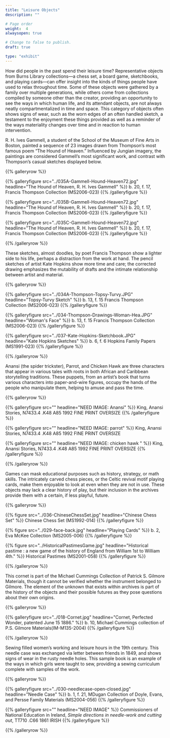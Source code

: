 ```yaml
---
title: "Leisure Objects"
description: ""

# Page order
weight:  4
alwaysopen: true

# Change to false to publish.
draft: true

type: "exhibit"
---
```

How did people in the past spend their leisure time? Representative objects from Burns Library collections—a chess set, a board game, sketchbooks, and playing cards—can offer insight into the kinds of things people have used to relax throughout time. Some of these objects were gathered by a family over multiple generations, while others come from collections compiled by someone other than the creator, providing an opportunity to see the ways in which human life, and its attendant objects, are not always neatly compartmentalized in time and space. This category of objects often shows signs of wear, such as the worn edges of an often handled sketch, a testament to the enjoyment these things provided as well as a reminder of the ways materiality changes over time and in reaction to human intervention.

R. H. Ives Gammell, a student of the School of the Museum of Fine Arts in Boston, painted a sequence of 23 images drawn from Thompson’s most famous poem “The Hound of Heaven.” Influenced by Jungian imagery, the paintings are considered Gammell’s most significant work, and contrast with Thompson’s casual sketches displayed below. 


{{% galleryrow %}}

{{% galleryfigure src="../035A-Gammell-Hound-Heaven72.jpg" headline="The Hound of Heaven, R. H. Ives Gammell" %}}
b. 20, f. 17, Francis Thompson Collection (MS2006-023)
{{% /galleryfigure %}}

{{% galleryfigure src="../035B-Gammell-Hound-Heaven72.jpg" headline="The Hound of Heaven, R. H. Ives Gammell" %}}
b. 20, f. 17, Francis Thompson Collection (MS2006-023)
{{% /galleryfigure %}}

{{% galleryfigure src="../035C-Gammell-Hound-Heaven72.jpg" headline="The Hound of Heaven, R. H. Ives Gammell" %}}
b. 20, f. 17, Francis Thompson Collection (MS2006-023)
{{% /galleryfigure %}}

{{% /galleryrow %}}

These sketches, almost doodles, by poet Francis Thompson show a lighter side to his life, perhaps a distraction from the work at hand. The pencil sketches of artist Kate Hopkins show more time and care; the corrected drawing emphasizes the mutability of drafts and the intimate relationship between artist and material.

{{% galleryrow %}}

{{% galleryfigure src="../034A-Thompson-Topsy-Turvy.JPG" headline="Topsy-Turvy Sketch" %}}
b. 13, f. 15 Francis Thompson Collection (MS2006-023)
{{% /galleryfigure %}}

{{% galleryfigure src="../034-Thompson-Drawings-Woman-Hea.JPG" headline="Woman's Face" %}}
b. 13, f. 15 Francis Thompson Collection (MS2006-023)
{{% /galleryfigure %}}

{{% galleryfigure src="../037-Kate-Hopkins-Sketchbook.JPG" headline="Kate Hopkins Sketches" %}}
b. 6, f. 6 Hopkins Family Papers (MS1991-023)
{{% /galleryfigure %}}

{{% /galleryrow %}}

Anansi (the spider trickster), Parrot, and Chicken Hawk are three characters that appear in various tales with roots in both African and Caribbean storytelling traditions. These puppets, from an artist’s book that turns various characters into paper-and-wire figures, occupy the hands of the people who manipulate them, helping to amuse and pass the time.

{{% galleryrow %}} 

{{% galleryfigure src="" headline="NEED IMAGE: Anansi" %}}
King, Anansi Stories, N7433.4 .K48 A85 1992 FINE PRINT OVERSIZE
{{% /galleryfigure %}}

{{% galleryfigure src="" headline="NEED IMAGE: parrot" %}}
King, Anansi Stories, N7433.4 .K48 A85 1992 FINE PRINT OVERSIZE

{{% galleryfigure src="" headline="NEED IMAGE: chicken hawk " %}}
King, Anansi Stories, N7433.4 .K48 A85 1992 FINE PRINT OVERSIZE
{{% /galleryfigure %}}

{{% /galleryrow %}}

Games can mask educational purposes such as history, strategy, or math skills. The intricately carved chess pieces, or the Celtic revival motif playing cards, make them enjoyable to look at even when they are not in use. These objects may lack a clear history of play, but their inclusion in the archives provide them with a certain, if less playful, future.

{{% galleryrow %}} 

{{% figure src="../036-ChineseChessSet.jpg" headline="Chinese Chess Set" %}}
Chinese Chess Set (MS1992-014)
{{% /galleryfigure %}}

{{% figure src="../029-face-back.jpg" headline="Playing Cards" %}}
b. 2, Eva McKee Collection (MS2005-006)
{{% /galleryfigure %}}

{{% figure src="../HistoricalPastimesGame.jpg" headline="Historical pastime : a new game of the history of England from William 1st to William 4th." %}}
Historical Pastimes (MS2001-058)
{{% /galleryfigure %}}

{{% /galleryrow %}}

This cornet is part of the Michael Cummings Collection of Patrick S. Gilmore Materials, though it cannot be verified whether the instrument belonged to Gilmore. The element of the unknown that exists within archives is part of the history of the objects and their possible futures as they pose questions about their own origins. 

{{% galleryrow %}} 

{{% galleryfigure src="../018-Cornet.jpg" headline="Cornet, Perfected Wonder, patented June 15 1886." %}}
b. 10, Michael Cummings collection of P.S. Gilmore Materials(IM-M135-2004)
{{% /galleryfigure %}}

{{% /galleryrow %}}

Sewing filled women’s working and leisure hours in the 19th century. This needle case was exchanged via letter between friends in 1849, and shows signs of wear in the rusty needle holes. This sample book is an example of the ways in which girls were taught to sew, providing a sewing curriculum complete with samples of the work. 

{{% galleryrow %}} 

{{% galleryfigure src="../030-needlecase-open-closed.jpg" headline="Needle Case" %}}
b. 1, f. 21, MDugan Collection of Doyle, Evans, and Persse Family Materials (MS2004-056)
{{% /galleryfigure %}}

{{% galleryfigure src="" headline="NEED IMAGE" %}}
Commissioners of National Education in Ireland, *Simple directions in needle-work and cutting out*, TT710 .C66 1861 IRISH 
{{% /galleryfigure %}}

{{% /galleryrow %}}


